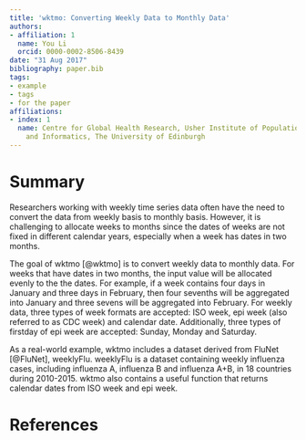 ```yaml
---
title: 'wktmo: Converting Weekly Data to Monthly Data'
authors:
- affiliation: 1
  name: You Li
  orcid: 0000-0002-8506-8439
date: "31 Aug 2017"
bibliography: paper.bib
tags:
- example
- tags
- for the paper
affiliations:
- index: 1
  name: Centre for Global Health Research, Usher Institute of Population Health Sciences
    and Informatics, The University of Edinburgh
---
```


# Summary

Researchers working with weekly time series data often have the need to convert the data from weekly basis to monthly basis. However, it is challenging to allocate weeks to months since the dates of weeks are not fixed in different calendar years, especially when a week has dates in two months.

The goal of wktmo [@wktmo] is to convert weekly data to monthly data. For weeks that have dates in two months, the input value will be allocated evenly to the the dates. For example, if a week contains four days in January and three days in February, then four sevenths will be aggregated into January and three sevens will be aggregated into February. For weekly data, three types of week formats are accepted: ISO week, epi week (also referred to as CDC week) and calendar date. Additionally, three types of firstday of epi week are accepted: Sunday, Monday and Saturday. 

As a real-world example, wktmo includes a dataset derived from FluNet [@FluNet], weeklyFlu. weeklyFlu is a dataset containing weekly influenza cases, including influenza A, influenza B and influenza A+B, in 18 countries during 2010-2015. wktmo also contains a useful function that returns calendar dates from ISO week and epi week.

# References
